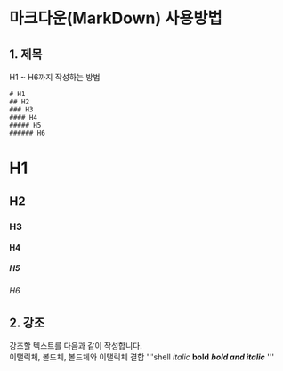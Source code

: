 # 마크다운(MarkDown) 사용방법

## 1. 제목
H1 ~ H6까지 작성하는 방법  

```shell
# H1
## H2
### H3
#### H4
##### H5
###### H6
```

# H1
## H2
### H3
#### H4
##### H5
###### H6


## 2. 강조

강조할 텍스트를 다음과 같이 작성합니다.   
이탤릭체, 볼드체, 볼드체와 이탤릭체 결합
'''shell
*italic*
**bold**
***bold and italic***
'''
